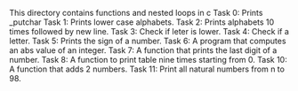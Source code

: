 This directory contains functions and nested loops in c
Task 0: Prints _putchar
Task 1: Prints lower case alphabets.
Task 2: Prints alphabets 10 times followed by new line.
Task 3: Check if leter is lower.
Task 4: Check if a letter.
Task 5: Prints the sign of a number.
Task 6: A program that computes an abs value of an integer.
Task 7: A function that prints the last digit of a number.
Task 8: A function to print table nine times starting from 0.
Task 10: A function that adds 2 numbers.
Task 11: Print all natural numbers from n to 98.
